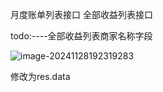 月度账单列表接口
全部收益列表接口





todo:----全部收益列表商家名称字段

![image-20241128192319283](C:\Users\Administrator\AppData\Roaming\Typora\typora-user-images\image-20241128192319283.png)

修改为res.data
